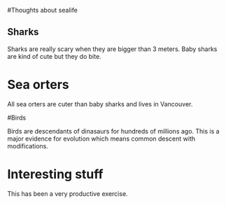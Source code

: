 #Thoughts about sealife

## Sharks


Sharks are really scary when they are bigger than 3 meters.
Baby sharks are kind of cute but they do bite.


# Sea orters

All sea orters are cuter than baby sharks and lives in Vancouver.

#Birds

Birds are descendants of dinasaurs for hundreds of millions ago.
This is a major evidence for evolution which means common descent with modifications.


# Interesting stuff

This has been a very productive exercise.


